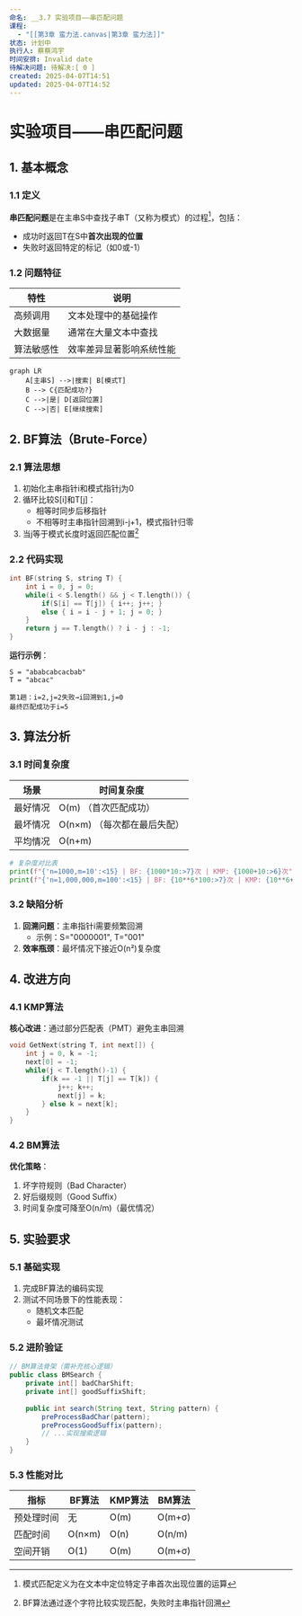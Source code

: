 ```yaml
---
命名: __3.7 实验项目——串匹配问题
课程:
  - "[[第3章 蛮力法.canvas|第3章 蛮力法]]"
状态: 计划中
执行人: 蔡蔡鸿宇
时间安排: Invalid date
待解决问题: 待解决:[ 0 ]
created: 2025-04-07T14:51
updated: 2025-04-07T14:52
---
```

# 实验项目——串匹配问题

## 1. 基本概念
### 1.1 定义
**串匹配问题**是在主串S中查找子串T（又称为模式）的过程[^3]，包括：
- 成功时返回T在S中**首次出现的位置**
- 失败时返回特定的标记（如0或-1）

### 1.2 问题特征
| 特性 | 说明 |
|------|------|
| 高频调用 | 文本处理中的基础操作 |
| 大数据量 | 通常在大量文本中查找 |
| 算法敏感性 | 效率差异显著影响系统性能 |

```mermaid
graph LR
    A[主串S] -->|搜索| B[模式T]
    B --> C{匹配成功?}
    C -->|是| D[返回位置]
    C -->|否| E[继续搜索]
```

## 2. BF算法（Brute-Force）
### 2.1 算法思想
1. 初始化主串指针i和模式指针j为0
2. 循环比较S[i]和T[j]：
   - 相等时同步后移指针
   - 不相等时主串指针回溯到i-j+1，模式指针归零
3. 当j等于模式长度时返回匹配位置[^2]

### 2.2 代码实现
```cpp
int BF(string S, string T) {
    int i = 0, j = 0;
    while(i < S.length() && j < T.length()) {
        if(S[i] == T[j]) { i++; j++; } 
        else { i = i - j + 1; j = 0; }
    }
    return j == T.length() ? i - j : -1;
}
```

**运行示例**：
```
S = "ababcabcacbab" 
T = "abcac"

第1趟：i=2,j=2失败→i回溯到1,j=0
最终匹配成功于i=5
```

## 3. 算法分析
### 3.1 时间复杂度
| 场景 | 时间复杂度 |
|------|------------|
| 最好情况 | O(m) （首次匹配成功） |
| 最坏情况 | O(n×m) （每次都在最后失配） |
| 平均情况 | O(n+m) |

```python
# 复杂度对比表
print(f"{'n=1000,m=10':<15} | BF: {1000*10:>7}次 | KMP: {1000+10:>6}次")
print(f"{'n=1,000,000,m=100':<15} | BF: {10**6*100:>7}次 | KMP: {10**6+100:>6}次")
```

### 3.2 缺陷分析
1. **回溯问题**：主串指针i需要频繁回溯
   - 示例：S="0000001", T="001"
2. **效率瓶颈**：最坏情况下接近O(n²)复杂度

## 4. 改进方向
### 4.1 KMP算法
**核心改进**：通过部分匹配表（PMT）避免主串回溯
```cpp
void GetNext(string T, int next[]) {
    int j = 0, k = -1;
    next[0] = -1;
    while(j < T.length()-1) {
        if(k == -1 || T[j] == T[k]) {
            j++; k++;
            next[j] = k;
        } else k = next[k];
    }
}
```

### 4.2 BM算法
**优化策略**：
1. 坏字符规则（Bad Character）
2. 好后缀规则（Good Suffix）
3. 时间复杂度可降至O(n/m)（最优情况）

## 5. 实验要求
### 5.1 基础实现
1. 完成BF算法的编码实现
2. 测试不同场景下的性能表现：
   - 随机文本匹配
   - 最坏情况测试

### 5.2 进阶验证
```java
// BM算法骨架（需补充核心逻辑）
public class BMSearch {
    private int[] badCharShift;
    private int[] goodSuffixShift;
  
    public int search(String text, String pattern) {
        preProcessBadChar(pattern);
        preProcessGoodSuffix(pattern);
        // ...实现搜索逻辑
    }
}
```

### 5.3 性能对比
| 指标 | BF算法 | KMP算法 | BM算法 |
|------|--------|---------|--------|
| 预处理时间 | 无 | O(m) | O(m+σ) |
| 匹配时间 | O(n×m) | O(n) | O(n/m) |
| 空间开销 | O(1) | O(m) | O(m+σ) |

[^2]: BF算法通过逐个字符比较实现匹配，失败时主串指针回溯
[^3]: 模式匹配定义为在文本中定位特定子串首次出现位置的运算
[^5]: KMP算法通过部分匹配表避免主串回溯，提升效率